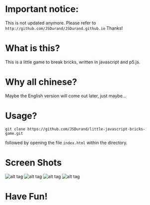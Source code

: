 # Important notice:
This is not updated anymore.
Please refer to `http://github.com/JSDurand/JSDurand.github.io`
Thanks!

# What is this?

This is a little game to break bricks, written in javascript and p5.js.

# Why all chinese?

Maybe the English version will come out later, just maybe...

# Usage?

`git clone https://github.com/JSDurand/little-javascript-bricks-game.git`

followed by opening the file `index.html` within the directory.

# Screen Shots

![alt tag](https://github.com/JSDurand/little-javascript-bricks-game/blob/master/screenshots/first.png)
![alt tag](https://github.com/JSDurand/little-javascript-bricks-game/blob/master/screenshots/second.png)
![alt tag](https://github.com/JSDurand/little-javascript-bricks-game/blob/master/screenshots/third.png)
![alt tag](https://github.com/JSDurand/little-javascript-bricks-game/blob/master/screenshots/fourth.png)

# Have Fun!
